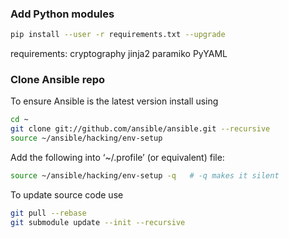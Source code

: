 ### Add Python modules

```bash
pip install --user -r requirements.txt --upgrade
```

requirements:
cryptography
jinja2
paramiko
PyYAML

### Clone Ansible repo

To ensure Ansible is the latest version install using

```bash
cd ~
git clone git://github.com/ansible/ansible.git --recursive
source ~/ansible/hacking/env-setup
```

Add the following into ‘~/.profile’ (or equivalent) file:

```bash
source ~/ansible/hacking/env-setup -q   # -q makes it silent
```

To update source code use

```bash
git pull --rebase
git submodule update --init --recursive
```
